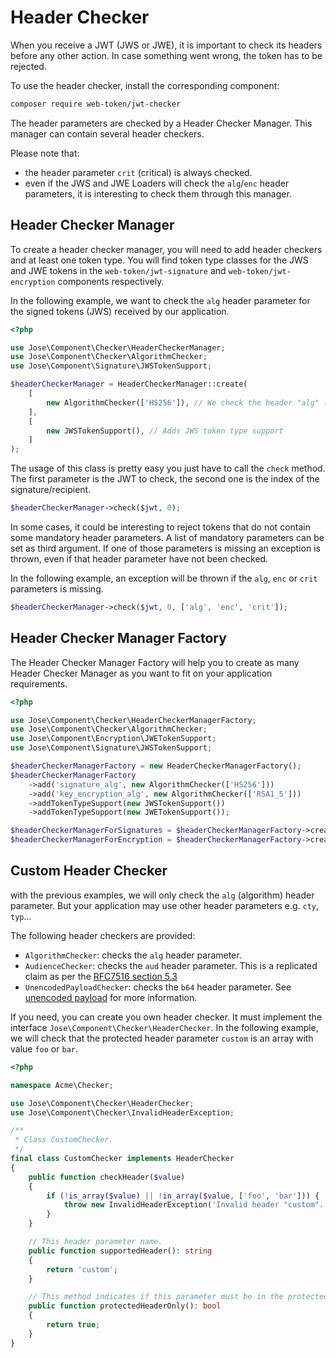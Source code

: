 # Header Checker

When you receive a JWT \(JWS or JWE\), it is important to check its headers before any other action. In case something went wrong, the token has to be rejected.

To use the header checker, install the corresponding component:

```bash
composer require web-token/jwt-checker
```

The header parameters are checked by a Header Checker Manager. This manager can contain several header checkers.

Please note that:

* the header parameter `crit` \(critical\) is always checked.
* even if the JWS and JWE Loaders will check the `alg`/`enc` header parameters, it is interesting to check them through this manager. 

## Header Checker Manager

To create a header checker manager, you will need to add header checkers and at least one token type. You will find token type classes for the JWS and JWE tokens in the `web-token/jwt-signature` and `web-token/jwt-encryption` components respectively.

In the following example, we want to check the `alg` header parameter for the signed tokens \(JWS\) received by our application.

```php
<?php

use Jose\Component\Checker\HeaderCheckerManager;
use Jose\Component\Checker\AlgorithmChecker;
use Jose\Component\Signature\JWSTokenSupport;

$headerCheckerManager = HeaderCheckerManager::create(
    [
        new AlgorithmChecker(['HS256']), // We check the header "alg" (algorithm)
    ],
    [
        new JWSTokenSupport(), // Adds JWS token type support
    ]
);
```

The usage of this class is pretty easy you just have to call the `check` method. The first parameter is the JWT to check, the second one is the index of the signature/recipient.

```php
$headerCheckerManager->check($jwt, 0);
```

In some cases, it could be interesting to reject tokens that do not contain some mandatory header parameters. A list of mandatory parameters can be set as third argument. If one of those parameters is missing an exception is thrown, even if that header parameter have not been checked.

In the following example, an exception will be thrown if the `alg`, `enc` or `crit` parameters is missing.

```php
$headerCheckerManager->check($jwt, 0, ['alg', 'enc', 'crit']);
```

## Header Checker Manager Factory

The Header Checker Manager Factory will help you to create as many Header Checker Manager as you want to fit on your application requirements.

```php
<?php

use Jose\Component\Checker\HeaderCheckerManagerFactory;
use Jose\Component\Checker\AlgorithmChecker;
use Jose\Component\Encryption\JWETokenSupport;
use Jose\Component\Signature\JWSTokenSupport;

$headerCheckerManagerFactory = new HeaderCheckerManagerFactory();
$headerCheckerManagerFactory
    ->add('signature_alg', new AlgorithmChecker(['HS256']))
    ->add('key_encryption_alg', new AlgorithmChecker(['RSA1_5']))
    ->addTokenTypeSupport(new JWSTokenSupport())
    ->addTokenTypeSupport(new JWETokenSupport());

$headerCheckerManagerForSignatures = $headerCheckerManagerFactory->create(['signature_alg']);
$headerCheckerManagerForEncryption = $headerCheckerManagerFactory->create(['key_encryption_alg']);
```

## Custom Header Checker

with the previous examples, we will only check the `alg` \(algorithm\) header parameter. But your application may use other header parameters e.g. `cty`, `typ`...

The following header checkers are provided:

* `AlgorithmChecker`: checks the `alg` header parameter.
* `AudienceChecker`: checks the `aud` header parameter. This is a replicated claim as per the [RFC7516 section 5.3](https://tools.ietf.org/html/rfc7519#section-5.3)
* `UnencodedPayloadChecker`: checks the `b64` header parameter. See [unencoded payload](../advanced-topics/signed-tokens-and/unencoded-payload.md) for more information.

If you need, you can create you own header checker. It must implement the interface `Jose\Component\Checker\HeaderChecker`. In the following example, we will check that the protected header parameter `custom` is an array with value `foo` or `bar`.

```php
<?php

namespace Acme\Checker;

use Jose\Component\Checker\HeaderChecker;
use Jose\Component\Checker\InvalidHeaderException;

/**
 * Class CustomChecker.
 */
final class CustomChecker implements HeaderChecker
{
    public function checkHeader($value)
    {
        if (!is_array($value) || !in_array($value, ['foo', 'bar'])) {
            throw new InvalidHeaderException('Invalid header "custom".', 'custom', $value);
        }
    }

    // This header parameter name.
    public function supportedHeader(): string
    {
        return 'custom';
    }

    // This method indicates if this parameter must be in the protected header or not.
    public function protectedHeaderOnly(): bool
    {
        return true;
    }
}
```

